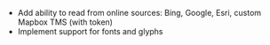 * Add ability to read from online sources: Bing, Google, Esri, custom Mapbox TMS (with token)
* Implement support for fonts and glyphs
